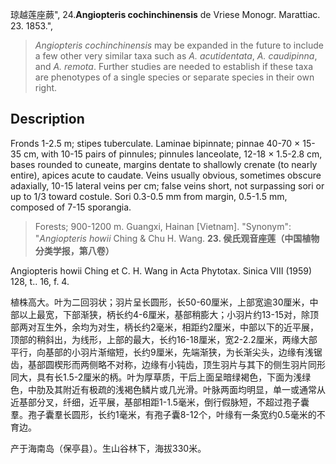 琼越莲座蕨",
24.**Angiopteris cochinchinensis** de Vriese Monogr. Marattiac. 23. 1853.",

> *Angiopteris cochinchinensis* may be expanded in the future to include a few other very similar taxa such as *A. acutidentata*, *A. caudipinna*, and *A. remota*. Further studies are needed to establish if these taxa are phenotypes of a single species or separate species in their own right.

## Description
Fronds 1-2.5 m; stipes tuberculate. Laminae bipinnate; pinnae 40-70 × 15-35 cm, with 10-15 pairs of pinnules; pinnules lanceolate, 12-18 × 1.5-2.8 cm, bases rounded to cuneate, margins dentate to shallowly crenate (to nearly entire), apices acute to caudate. Veins usually obvious, sometimes obscure adaxially, 10-15 lateral veins per cm; false veins short, not surpassing sori or up to 1/3 toward costule. Sori 0.3-0.5 mm from margin, 0.5-1.5 mm, composed of 7-15 sporangia.

> Forests; 900-1200 m. Guangxi, Hainan [Vietnam].
  "Synonym": "*Angiopteris howii* Ching &amp; Chu H. Wang.
**23. 侯氏观音座莲（中国植物分类学报，第八卷）**

Angiopteris howii Ching et C. H. Wang in Acta Phytotax. Sinica VIII (1959) 128, t.. 16, f. 4.

植株高大。叶为二回羽状；羽片呈长圆形，长50-60厘米，上部宽逾30厘米，中部以上最宽，下部渐狭，柄长约4-6厘米，基部稍膨大；小羽片约13-15对，除顶部两对互生外，余均为对生，柄长约2毫米，相距约2厘米，中部以下的近平展，顶部的稍斜出，为线形，上部的最大，长约16-18厘米，宽2-2.2厘米，两缘大部平行，向基部的小羽片渐缩短，长约9厘米，先端渐狭，为长渐尖头，边缘有浅锯齿，基部圆楔形而两侧略不对称，边缘有小钝齿，顶生羽片与其下的侧生羽片同形同大，具有长1.5-2厘米的柄。叶为厚草质，干后上面呈暗绿褐色，下面为浅绿色，中肋及其附近有极疏的浅褐色鳞片或几光滑。叶脉两面均明显，单一或通常从近基部分叉，纤细，近平展，基部相距1-1.5毫米，倒行假脉短，不超过孢子囊羣。孢子囊羣长圆形，长约1毫米，有孢子囊8-12个，叶缘有一条宽约0.5毫米的不育边。

产于海南岛（保亭县）。生山谷林下，海拔330米。
